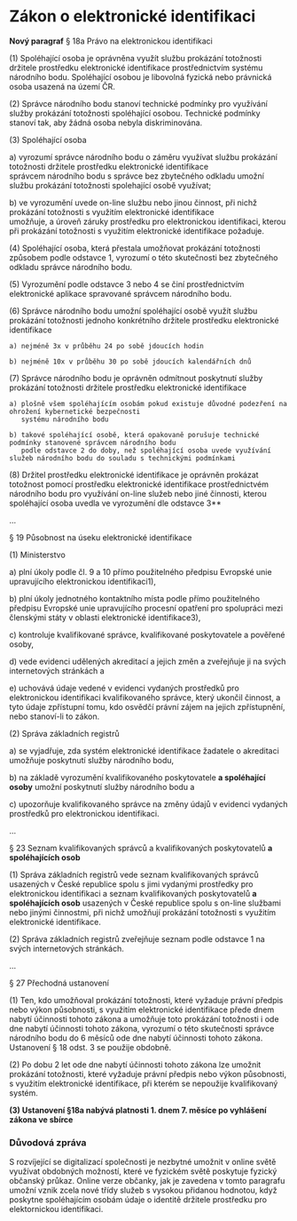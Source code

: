 # Zákon o elektronické identifikaci

**Nový paragraf**
§ 18a
Právo na elektronickou identifikaci

(1) Spoléhající osoba je oprávněna využít službu prokázání totožnosti držitele prostředku elektronické 
    identifikace prostřednictvím systému národního bodu. Spoléhající osobou je libovolná fyzická nebo právnická osoba 
    usazená na území ČR.

(2) Správce národního bodu stanoví technické podmínky pro využívání služby prokázání totožnosti spoléhající osobou. 
    Technické podmínky stanoví tak, aby žádná osoba nebyla diskriminována.  

(3) Spoléhající osoba 

   a) vyrozumí správce národního bodu o záměru využívat službu prokázání totožnosti držitele prostředku elektronické identifikace  
      správcem národního bodu s správce bez zbytečného odkladu umožní službu prokázání totožnosti spolehající osobě využívat;

   b) ve vyrozumění uvede on-line službu nebo jinou činnost, při nichž prokázání totožnosti s využitím elektronické identifikace    
      umožňuje, a úroveň záruky prostředku pro elektronickou identifikaci, kterou při prokázání totožnosti s využitím elektronické identifikace požaduje.

(4) Spoléhající osoba, která přestala umožňovat prokázání totožnosti způsobem podle odstavce 1, vyrozumí o této skutečnosti 
    bez zbytečného odkladu správce národního bodu.

(5) Vyrozumění podle odstavce 3 nebo 4 se činí prostřednictvím elektronické aplikace spravované správcem národního bodu.

(6) Správce národního bodu umožní spoléhající osobě využít službu prokázání totožnosti jednoho konkrétního držitele prostředku 
    elektronické identifikace

    a) nejméně 3x v průběhu 24 po sobě jdoucích hodin

    b) nejméně 10x v průběhu 30 po sobě jdoucích kalendářních dnů

(7) Správce národního bodu je oprávněn odmítnout poskytnutí služby prokázání totožnosti držitele prostředku 
    elektronické identifikace

    a) plošně všem spoléhajícím osobám pokud existuje důvodné podezření na ohrožení kybernetické bezpečnosti 
       systému národního bodu 

    b) takové spoléhající osobě, která opakovaně porušuje technické podmínky stanovené správcem národního bodu 
       podle odstavce 2 do doby, než spoléhající osoba uvede využívání služeb národního bodu do souladu s technickými podmínkami

(8) Držitel prostředku elektronické identifikace je oprávněn prokázat totožnost pomocí prostředku elektronické 
    identifikace prostřednictvém národního bodu pro využívání on-line služeb nebo jiné činnosti, kterou spoléhající osoba 
    uvedla ve vyrozumění dle odstavce 3**

...

§ 19
Působnost na úseku elektronické identifikace

(1) Ministerstvo

a) plní úkoly podle čl. 9 a 10 přímo použitelného předpisu Evropské unie upravujícího elektronickou identifikaci1),

b) plní úkoly jednotného kontaktního místa podle přímo použitelného předpisu Evropské unie upravujícího procesní opatření pro spolupráci mezi členskými státy v oblasti elektronické identifikace3),

c) kontroluje kvalifikované správce, kvalifikované poskytovatele a pověřené osoby,

d) vede evidenci udělených akreditací a jejich změn a zveřejňuje ji na svých internetových stránkách a

e) uchovává údaje vedené v evidenci vydaných prostředků pro elektronickou identifikaci kvalifikovaného správce, který ukončil činnost, a tyto údaje zpřístupní tomu, kdo osvědčí právní zájem na jejich zpřístupnění, nebo stanoví-li to zákon.

(2) Správa základních registrů

a) se vyjadřuje, zda systém elektronické identifikace žadatele o akreditaci umožňuje poskytnutí služby národního bodu,

b) na základě vyrozumění kvalifikovaného poskytovatele **a spoléhající osoby** umožní poskytnutí služby národního bodu a

c) upozorňuje kvalifikovaného správce na změny údajů v evidenci vydaných prostředků pro elektronickou identifikaci.

...

§ 23
Seznam kvalifikovaných správců a kvalifikovaných poskytovatelů **a spoléhajících osob**

(1) Správa základních registrů vede seznam kvalifikovaných správců usazených v České republice spolu s jimi vydanými prostředky pro elektronickou identifikaci a seznam kvalifikovaných poskytovatelů **a spoléhajících osob** usazených v České republice spolu s on-line službami nebo jinými činnostmi, při nichž umožňují prokázání totožnosti s využitím elektronické identifikace.

(2) Správa základních registrů zveřejňuje seznam podle odstavce 1 na svých internetových stránkách.

...

§ 27
Přechodná ustanovení

(1) Ten, kdo umožňoval prokázání totožnosti, které vyžaduje právní předpis nebo výkon působnosti, s využitím elektronické identifikace přede dnem nabytí účinnosti tohoto zákona a umožňuje toto prokázání totožnosti i ode dne nabytí účinnosti tohoto zákona, vyrozumí o této skutečnosti správce národního bodu do 6 měsíců ode dne nabytí účinnosti tohoto zákona. Ustanovení § 18 odst. 3 se použije obdobně.

(2) Po dobu 2 let ode dne nabytí účinnosti tohoto zákona lze umožnit prokázání totožnosti, které vyžaduje právní předpis nebo výkon působnosti, s využitím elektronické identifikace, při kterém se nepoužije kvalifikovaný systém.

**(3) Ustanovení §18a nabývá platnosti 1. dnem 7. měsíce po vyhlášení zákona ve sbírce**


### Důvodová zpráva
S rozvíjející se digitalizací společnosti je nezbytné umožnit v online světě využívat obdobných možností, 
které ve fyzickém světě poskytuje fyzický občanský průkaz. Online verze občanky, jak je zavedena v tomto paragrafu umožní 
vznik zcela nové třídy služeb s vysokou přidanou hodnotou, když poskytne spoléhajícím osobám údaje o identitě držitele prostředku 
pro elektornickou identifikaci. 





